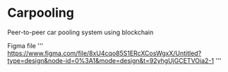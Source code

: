 # Carpooling

Peer-to-peer car pooling system using blockchain

Figma file
'''
https://www.figma.com/file/8xU4cqo85S1ERcXCosWgxX/Untitled?type=design&node-id=0%3A1&mode=design&t=92yhgUjGCETVOia2-1
'''
